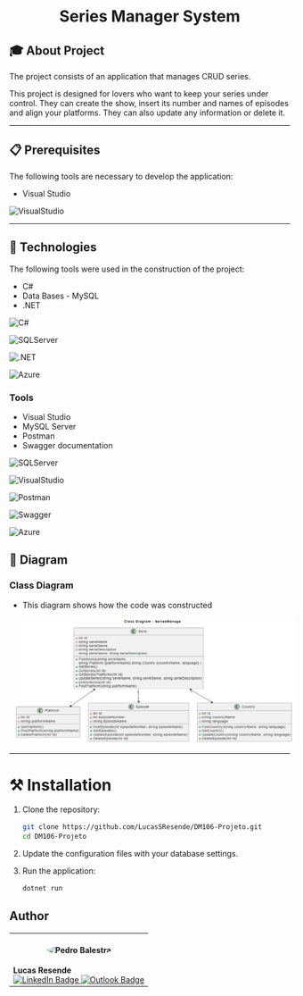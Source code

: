 ﻿<h1 align="center">Series Manager System</h1>

## 🎓 About Project

The project consists of an application that manages CRUD series.

This project is designed for lovers who want to keep your series under control.
They can create the show, insert its number and names of episodes and align your platforms. They can also update any information or delete it.

---

## 📋 Prerequisites

The following tools are necessary to develop the application:

- Visual Studio

![VisualStudio](https://img.shields.io/badge/Visual_Studio-5C2D91?style=for-the-badge&logo=visual%20studio&logoColor=white)

---

## 📜 Technologies

The following tools were used in the construction of the project:

- C#
- Data Bases - MySQL
- .NET

![C#](https://img.shields.io/badge/C%23-239120?style=for-the-badge&logo=csharp&logoColor=white)

![SQLServer](https://img.shields.io/badge/Microsoft_SQL_Server-CC2927?style=for-the-badge&logo=microsoft-sql-server&logoColor=white)

![.NET](https://img.shields.io/badge/.NET-512BD4?style=for-the-badge&logo=dotnet&logoColor=white)

![Azure](https://img.shields.io/badge/Azure_DevOps-0078D7?style=for-the-badge&logo=azure-devops&logoColor=white)

### Tools

- Visual Studio
- MySQL Server
- Postman
- Swagger documentation

![SQLServer](https://img.shields.io/badge/Microsoft_SQL_Server-CC2927?style=for-the-badge&logo=microsoft-sql-server&logoColor=white)

![VisualStudio](https://img.shields.io/badge/Visual_Studio-5C2D91?style=for-the-badge&logo=visual%20studio&logoColor=white)

![Postman](https://img.shields.io/badge/Postman-FF6C37?style=for-the-badge&logo=Postman&logoColor=white)

![Swagger](https://img.shields.io/badge/Swagger-85EA2D?style=for-the-badge&logo=Swagger&logoColor=white)

![Azure](https://img.shields.io/badge/Azure_DevOps-0078D7?style=for-the-badge&logo=azure-devops&logoColor=white)

## 📁 Diagram

### Class Diagram

- This diagram shows how the code was constructed

<p align="center">
  <img alt="ClassDiagram" style="width: 700px; margin: 0 10px" 
       src="SeriesManager\Modeling\ClassDiagram.jpg">
</p>

---

# ⚒️ Installation

1. Clone the repository:
    ```bash
    git clone https://github.com/LucasSResende/DM106-Projeto.git
    cd DM106-Projeto
    ```

2. Update the configuration files with your database settings.

3. Run the application:
    ```bash
    dotnet run
    ```
## Author

<table>
  <tr>
<td>
      <h4 align="center">
        <img style="border-radius: 50%" src="https://avatars.githubusercontent.com/u/99922083?v=4" width="180px;" alt="Pedro Balestra">
      </h4>
      <strong>Lucas Resende</strong>
      <br>
      <a href="https://www.linkedin.com/in/lucassresende/">
        <img src="https://img.shields.io/badge/LinkedIn-0077B5?style=for-the-badge&logo=linkedin&logoColor=white" alt="LinkedIn Badge">
      </a>
      <a href="mailto:l.souza@pg.inatel.br">
        <img src="https://img.shields.io/badge/Outlook-0078D4?style=for-the-badge&logo=microsoft-outlook&logoColor=white" alt="Outlook Badge">
      </a>
    </td>
  </tr>
</table>
